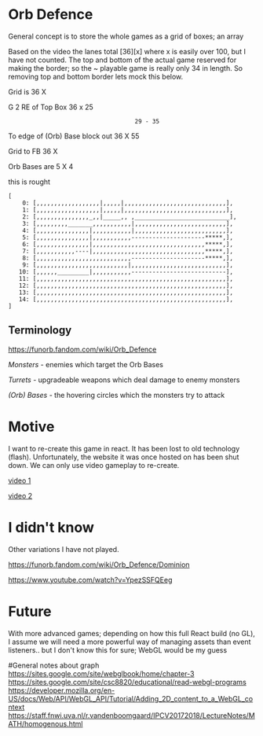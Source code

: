 # Orb Defence 

General concept is to store the whole games as a grid of boxes; an array 

Based on the video the lanes total  [36][x] where x is easily over 100, but
I have not counted. The top and bottom of the actual game reserved for 
making the border; so the ~ playable game is really only 34 in length. 
So removing top and bottom border lets mock this below.



Grid is                          36 X 

G 2 RE of Top Box                36  x  25

                                        29 - 35        
                                
To edge of (Orb) Base block out   36 X 55 



Grid to FB                       36 X 

Orb Bases are                     5 X 4






this is rought
```
[
    0: [,,,,,,,,,,,,,,,,,,|,,,,,|,,,,,,,,,,,,,,,,,,,,,,,,,,,,,],
    1: [,,,,,,,,,,,,,,,,,,|,,,,,|,,,,,,,,,,,,,,,,,,,,,,,,,,,,,],
    2: [,,,,,,,,,,,,,,,_,,|_____,, ,___________________________],
    3: [,,,,,,,,,_______,,,,,,,,,,,|,,,,,,,,,,,,,,,,,,,,,,,,,,],
    4: [,,,,,,,,,,,,,,,|,,,,,,,,,,,|,,,,,,,,,,,,,,,,,,,,,,,,,,],
    5: [,,,,,,,,,,,,,,,|,,,,,,,,,,,---------------------*****,],
    6: [,,,,,,,,,,,,,,,|,,,,,,,,,,,,,,,,,,,,,,,,,,,,,,,,*****,],
    7: [,,,,,,,,,,,----|,,,,,,,,,,,,,,,,,,,,,,,,,,,,,,,,*****,],
    8: [,,,,,,,,,,,,,,,,,,,,,,,,,,,---------------------*****,],
    9: [,,,,,,,,,,,,,,,,,,,,,,,,,,|,,,,,,,,,,,,,,,,,,,,,,,,,,,],
   10: [,,,,,,_________|,,,,,,,,,,,---------------------------],
   11: [,,,,,,,,,,,,,,,,,,,,,,,,,,,,,,,,,,,,,,,,,,,,,,,,,,,,,,],
   12: [,,,,,,,,,,,,,,,,,,,,,,,,,,,,,,,,,,,,,,,,,,,,,,,,,,,,,,],
   13: [,,,,,,,,,,,,,,,,,,,,,,,,,,,,,,,,,,,,,,,,,,,,,,,,,,,,,,],
   14: [,,,,,,,,,,,,,,,,,,,,,,,,,,,,,,,,,,,,,,,,,,,,,,,,,,,,,,],
]
```

## Terminology 

https://funorb.fandom.com/wiki/Orb_Defence

*Monsters -* enemies which target the Orb Bases

*Turrets -* upgradeable weapons which deal damage to enemy monsters

*(Orb) Bases -* the hovering circles which the monsters try to attack 

# Motive 

I want to re-create this game in react. It has been lost to old technology (flash). 
Unfortunately, the website it was once hosted on has been shut down. We can only use video gameplay to re-create.

[video 1](https://www.youtube.com/watch?v=Jlh_QO3F7FQ)

[video 2](https://www.youtube.com/watch?v=w9h1r4rKfsk)


# I didn't know 

Other variations I have not played.

https://funorb.fandom.com/wiki/Orb_Defence/Dominion

https://www.youtube.com/watch?v=YpezSSFQEeg


# Future 
With more advanced games; depending on how this full React build (no GL),
I assume we will need a more powerful way of managing assets than event listeners..
but I don't know this for sure; WebGL would be my guess




#General notes about graph 
https://sites.google.com/site/webglbook/home/chapter-3
https://sites.google.com/site/csc8820/educational/read-webgl-programs
https://developer.mozilla.org/en-US/docs/Web/API/WebGL_API/Tutorial/Adding_2D_content_to_a_WebGL_context
https://staff.fnwi.uva.nl/r.vandenboomgaard/IPCV20172018/LectureNotes/MATH/homogenous.html
